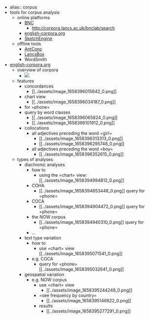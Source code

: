 - alias:: corpus
- tools for corpus analysis
    - online platforms
        - [BNC](http://corpora.lancs.ac.uk/bnc2014/)
            - http://corpora.lancs.ac.uk/bnclab/search
        - [english-corpora.org](https://www.english-corpora.org/)
        - [SketchEngine](https://www.sketchengine.eu/)
    - offline tools
        - [AntConc](https://www.laurenceanthony.net/software/antconc/)
        - [LancsBox](http://corpora.lancs.ac.uk/lancsbox/#:~:text=%23LancsBox%20is%20a%20new%2Dgeneration,Leading%20research%20in%20corpus%20linguistics.)
        - WordSmith
- [english-corpora.org](https://www.english-corpora.org/)
    - overview of corpora
        - ![](../assets/image_1658394634550_0.png)
    - features
        - concordances
            - [[../assets/image_1658396015642_0.png]]
        - chart view
            - [[../assets/image_1658396034187_0.png]]
        - for =phone=
        - query by word classes
            - [[../assets/image_1658396065824_0.png]]
            - [[../assets/image_1658396101912_0.png]]
        - collocations
            - all adjectives preceding the word =girl=
                - [[../assets/image_1658396313313_0.png]]
                - [[../assets/image_1658396295748_0.png]]
            - all adjectives preceding the word =boy=
                - [[../assets/image_1658396352615_0.png]]
    - types of analyses
        - diachronic analyses
            - how to
                - using the =chart= view:
                [[../assets/image_1658394994812_0.png]]
            - COHA
                - [[../assets/image_1658394853448_0.png]]
                query for =phone=
            - COCA
                - [[../assets/image_1658394904472_0.png]]
                query for =phone=
            - the NOW corpus
                - [[../assets/image_1658394940310_0.png]]
                query for =phone=
            - ...
        - text type variation
            - how to
                - use =chart= view
                [[../assets/image_1658395071541_0.png]]
            - e.g. COCA
                - query for =phone=
                [[../assets/image_1658395032641_0.png]]
        - geospatial variation
            - e.g. NOW corpus
                - use =chart= view
                    - [[../assets/image_1658395244248_0.png]]
                - =see frequency by country=
                    - [[../assets/image_1658395146822_0.png]]
                - results
                    - [[../assets/image_1658395277291_0.png]]
